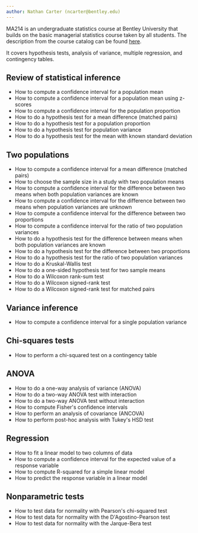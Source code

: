 ```yaml
---
author: Nathan Carter (ncarter@bentley.edu)
---
```


MA214 is an undergraduate statistics course at Bentley University
that builds on the basic managerial statistics course taken by all students.
The description from the course catalog can be found
[here](https://catalog.bentley.edu/undergraduate/courses/ma/).

It covers hypothesis tests, analysis of variance, multiple regression,
and contingency tables.

## Review of statistical inference

 * How to compute a confidence interval for a population mean
 * How to compute a confidence interval for a population mean using z-scores
 * How to compute a confidence interval for the population proportion
 * How to do a hypothesis test for a mean difference (matched pairs)
 * How to do a hypothesis test for a population proportion
 * How to do a hypothesis test for population variance
 * How to do a hypothesis test for the mean with known standard deviation

## Two populations

 * How to compute a confidence interval for a mean difference (matched pairs)
 * How to choose the sample size in a study with two population means
 * How to compute a confidence interval for the difference between two means when both population variances are known
 * How to compute a confidence interval for the difference between two means when population variances are unknown
 * How to compute a confidence interval for the difference between two proportions
 * How to compute a confidence interval for the ratio of two population variances
 * How to do a hypothesis test for the difference between means when both population variances are known
 * How to do a hypothesis test for the difference between two proportions
 * How to do a hypothesis test for the ratio of two population variances
 * How to do a Kruskal-Wallis test
 * How to do a one-sided hypothesis test for two sample means
 * How to do a Wilcoxon rank-sum test
 * How to do a Wilcoxon signed-rank test
 * How to do a Wilcoxon signed-rank test for matched pairs

## Variance inference

 * How to compute a confidence interval for a single population variance

## Chi-squares tests

 * How to perform a chi-squared test on a contingency table

## ANOVA

 * How to do a one-way analysis of variance (ANOVA)
 * How to do a two-way ANOVA test with interaction
 * How to do a two-way ANOVA test without interaction
 * How to compute Fisher's confidence intervals
 * How to perform an analysis of covariance (ANCOVA)
 * How to perform post-hoc analysis with Tukey's HSD test

## Regression

 * How to fit a linear model to two columns of data
 * How to compute a confidence interval for the expected value of a response variable
 * How to compute R-squared for a simple linear model
 * How to predict the response variable in a linear model

## Nonparametric tests

 * How to test data for normality with Pearson's chi-squared test
 * How to test data for normality with the D'Agostino-Pearson test
 * How to test data for normality with the Jarque-Bera test
